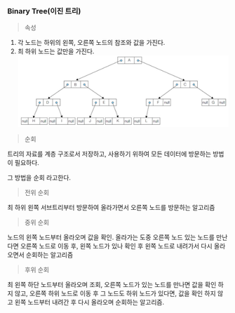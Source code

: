 ### Binary Tree(이진 트리)

> 속성
>
1. 각 노드는 하위의 왼쪽, 오른쪽 노드의 참조와 값을 가진다.
2. 최 하위 노드는 값만을 가진다.
![이진트리](Btree.png)

>순회
>
트리의 자료를 계층 구조로서 저장하고, 사용하기 위하여 모든 데이터에 방문하는 방법이 필요하다. 

그 방법을 순회 라고한다.

>전위 순회 
>
최 하위 왼쪽 서브트리부터 방문하여 올라가면서 오른쪽 노드를 방문하는 알고리즘
>중위 순회

노드의 왼쪽 노드부터 올라오며 값을 확인.
올라가는 도중 오른쪽 노드 있는 노드를 만난다면 오른쪽 노드로 이동 후, 왼쪽 노드가 있나 확인 후
왼쪽 노드로 내려가서 다시 올라오면서 순회하는 알고리즘

>후위 순회
>
최 왼쪽 하단 노드부터 올라오며 조회, 오른쪽 노드가 있는 노드를 만나면
값을 확인 하지 않고, 오른쪽 하위 노드로 이동 후 그 노드도 하위 노드가 있다면, 값을 확인 하지 않고
왼쪽 노드부터 내려간 후 다시 올라오며 순회하는 알고리즘.
